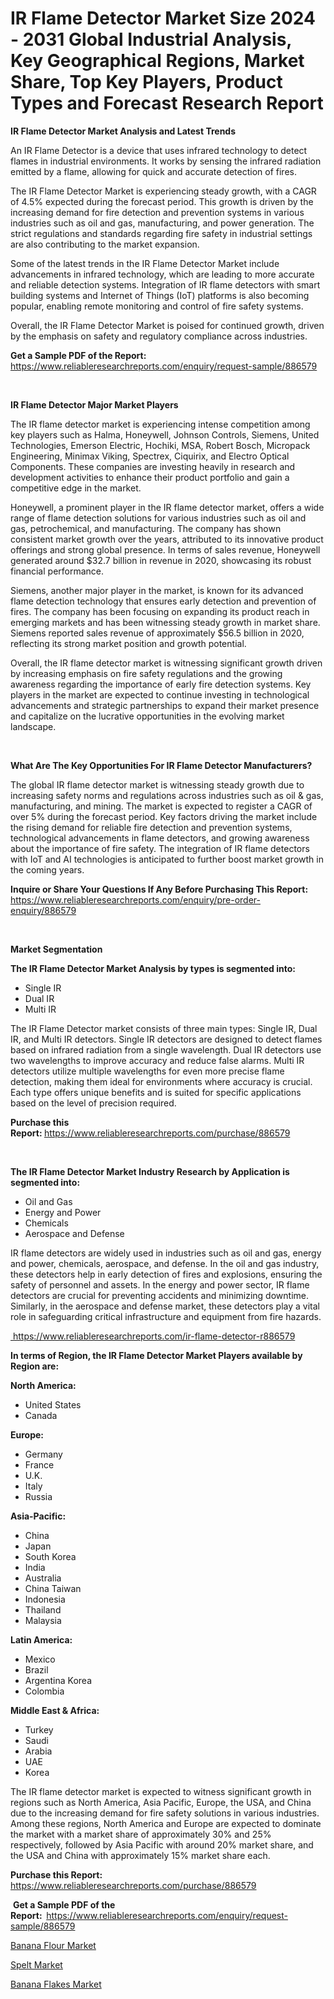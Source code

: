 <p><h1>IR Flame Detector Market Size 2024 - 2031 Global Industrial Analysis, Key Geographical Regions, Market Share, Top Key Players, Product Types and Forecast Research Report</h1></p><p><strong>IR Flame Detector Market Analysis and Latest Trends</strong></p>
<p><p>An IR Flame Detector is a device that uses infrared technology to detect flames in industrial environments. It works by sensing the infrared radiation emitted by a flame, allowing for quick and accurate detection of fires.</p><p>The IR Flame Detector Market is experiencing steady growth, with a CAGR of 4.5% expected during the forecast period. This growth is driven by the increasing demand for fire detection and prevention systems in various industries such as oil and gas, manufacturing, and power generation. The strict regulations and standards regarding fire safety in industrial settings are also contributing to the market expansion.</p><p>Some of the latest trends in the IR Flame Detector Market include advancements in infrared technology, which are leading to more accurate and reliable detection systems. Integration of IR flame detectors with smart building systems and Internet of Things (IoT) platforms is also becoming popular, enabling remote monitoring and control of fire safety systems.</p><p>Overall, the IR Flame Detector Market is poised for continued growth, driven by the emphasis on safety and regulatory compliance across industries.</p></p>
<p><strong>Get a Sample PDF of the Report:&nbsp;</strong> <a href="https://www.reliableresearchreports.com/enquiry/request-sample/886579">https://www.reliableresearchreports.com/enquiry/request-sample/886579</a></p>
<p>&nbsp;</p>
<p><strong>IR Flame Detector Major Market Players</strong></p>
<p><p>The IR flame detector market is experiencing intense competition among key players such as Halma, Honeywell, Johnson Controls, Siemens, United Technologies, Emerson Electric, Hochiki, MSA, Robert Bosch, Micropack Engineering, Minimax Viking, Spectrex, Ciquirix, and Electro Optical Components. These companies are investing heavily in research and development activities to enhance their product portfolio and gain a competitive edge in the market.</p><p>Honeywell, a prominent player in the IR flame detector market, offers a wide range of flame detection solutions for various industries such as oil and gas, petrochemical, and manufacturing. The company has shown consistent market growth over the years, attributed to its innovative product offerings and strong global presence. In terms of sales revenue, Honeywell generated around $32.7 billion in revenue in 2020, showcasing its robust financial performance.</p><p>Siemens, another major player in the market, is known for its advanced flame detection technology that ensures early detection and prevention of fires. The company has been focusing on expanding its product reach in emerging markets and has been witnessing steady growth in market share. Siemens reported sales revenue of approximately $56.5 billion in 2020, reflecting its strong market position and growth potential.</p><p>Overall, the IR flame detector market is witnessing significant growth driven by increasing emphasis on fire safety regulations and the growing awareness regarding the importance of early fire detection systems. Key players in the market are expected to continue investing in technological advancements and strategic partnerships to expand their market presence and capitalize on the lucrative opportunities in the evolving market landscape.</p></p>
<p>&nbsp;</p>
<p><strong>What Are The Key Opportunities For IR Flame Detector Manufacturers?</strong></p>
<p><p>The global IR flame detector market is witnessing steady growth due to increasing safety norms and regulations across industries such as oil & gas, manufacturing, and mining. The market is expected to register a CAGR of over 5% during the forecast period. Key factors driving the market include the rising demand for reliable fire detection and prevention systems, technological advancements in flame detectors, and growing awareness about the importance of fire safety. The integration of IR flame detectors with IoT and AI technologies is anticipated to further boost market growth in the coming years.</p></p>
<p><strong>Inquire or Share Your Questions If Any Before Purchasing This Report:</strong> <a href="https://www.reliableresearchreports.com/enquiry/pre-order-enquiry/886579">https://www.reliableresearchreports.com/enquiry/pre-order-enquiry/886579</a></p>
<p>&nbsp;</p>
<p><strong>Market Segmentation</strong></p>
<p><strong>The IR Flame Detector Market Analysis by types is segmented into:</strong></p>
<p><ul><li>Single IR</li><li>Dual IR</li><li>Multi IR</li></ul></p>
<p><p>The IR Flame Detector market consists of three main types: Single IR, Dual IR, and Multi IR detectors. Single IR detectors are designed to detect flames based on infrared radiation from a single wavelength. Dual IR detectors use two wavelengths to improve accuracy and reduce false alarms. Multi IR detectors utilize multiple wavelengths for even more precise flame detection, making them ideal for environments where accuracy is crucial. Each type offers unique benefits and is suited for specific applications based on the level of precision required.</p></p>
<p><strong>Purchase this Report:&nbsp;</strong><a href="https://www.reliableresearchreports.com/purchase/886579">https://www.reliableresearchreports.com/purchase/886579</a></p>
<p>&nbsp;</p>
<p><strong>The IR Flame Detector Market Industry Research by Application is segmented into:</strong></p>
<p><ul><li>Oil and Gas</li><li>Energy and Power</li><li>Chemicals</li><li>Aerospace and Defense</li></ul></p>
<p><p>IR flame detectors are widely used in industries such as oil and gas, energy and power, chemicals, aerospace, and defense. In the oil and gas industry, these detectors help in early detection of fires and explosions, ensuring the safety of personnel and assets. In the energy and power sector, IR flame detectors are crucial for preventing accidents and minimizing downtime. Similarly, in the aerospace and defense market, these detectors play a vital role in safeguarding critical infrastructure and equipment from fire hazards.</p></p>
<p><a href="https://www.reliableresearchreports.com/ir-flame-detector-r886579">&nbsp;https://www.reliableresearchreports.com/ir-flame-detector-r886579</a></p>
<p><strong>In terms of Region, the IR Flame Detector Market Players available by Region are:</strong></p>
<p>
    <p> <strong> North America: </strong>
        <ul>
            <li>United States</li>
            <li>Canada</li>
        </ul>
        </p> 
    <p> <strong> Europe: </strong>
        <ul>
            <li>Germany</li>
            <li>France</li>
            <li>U.K.</li>
            <li>Italy</li>
            <li>Russia</li>
        </ul>
        </p> 
    <p> <strong> Asia-Pacific: </strong>
        <ul>
            <li>China</li>
            <li>Japan</li>
            <li>South Korea</li>
            <li>India</li>
            <li>Australia</li>
            <li>China Taiwan</li>
            <li>Indonesia</li>
            <li>Thailand</li>
            <li>Malaysia</li>
        </ul>
        </p> 
    <p> <strong> Latin America: </strong>
        <ul>
            <li>Mexico</li>
            <li>Brazil</li>
            <li>Argentina Korea</li>
            <li>Colombia</li>
        </ul>
        </p> 
    <p> <strong> Middle East & Africa: </strong>
        <ul>
            <li>Turkey</li>
            <li>Saudi</li>
            <li>Arabia</li>
            <li>UAE</li>
            <li>Korea</li>
        </ul>
    </p>
    </p>
<p><p>The IR flame detector market is expected to witness significant growth in regions such as North America, Asia Pacific, Europe, the USA, and China due to the increasing demand for fire safety solutions in various industries. Among these regions, North America and Europe are expected to dominate the market with a market share of approximately 30% and 25% respectively, followed by Asia Pacific with around 20% market share, and the USA and China with approximately 15% market share each.</p></p>
<p><strong>Purchase this Report: </strong><a href="https://www.reliableresearchreports.com/purchase/886579">https://www.reliableresearchreports.com/purchase/886579</a></p>
<p>&nbsp;<strong>Get a Sample PDF of the Report:&nbsp;&nbsp;</strong><a href="https://www.reliableresearchreports.com/enquiry/request-sample/886579">https://www.reliableresearchreports.com/enquiry/request-sample/886579</a></p>
<p><strong></strong></p>
<p><p><a href="https://www.linkedin.com/pulse/banana-flour-market-share-evolution-growth-trends-2024-2031-heefc?trackingId=cXxF4sZRU0lOwLclUgGuhw%3D%3D">Banana Flour Market</a></p><p><a href="https://www.linkedin.com/pulse/spelt-market-analysis-sze-forecasted-period-from-2024-2031-brainorm-9fijf?trackingId=U04tiHuUW0YrCmD2ZpLyzw%3D%3D">Spelt Market</a></p><p><a href="https://www.linkedin.com/pulse/banana-flakes-market-competitive-analysis-trends-forecast-k62xc?trackingId=RJca%2BD1c0EaQPH3VWbba8g%3D%3D">Banana Flakes Market</a></p></p>